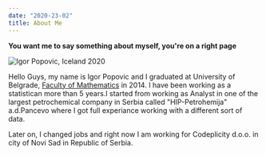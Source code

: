 ```yaml
---
date: "2020-23-02"
title: About Me
---
```


**You want me to say something about myself, you're on a right page**

![*Igor Popovic, Iceland 2020*](igor.png)

Hello Guys, my name is Igor Popovic and I graduated at University of Belgrade, [Faculty of Mathematics](http://www.matf.bg.ac.rs/eng/) in 2014. I have been working as a statistican more than 5 years.I started from working as Analyst in one of the largest petrochemical company in Serbia called "HIP-Petrohemija" a.d.Pancevo where I got full experiance working with a different sort of data.

Later on, I changed jobs and right now I am working for Codeplicity d.o.o. in city of Novi Sad in Republic of Serbia.


